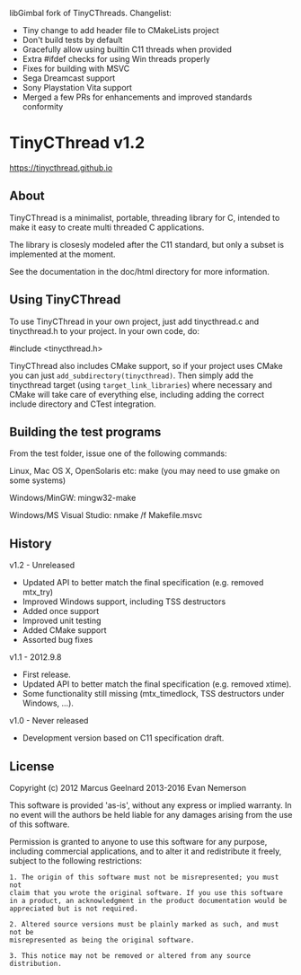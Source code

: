 libGimbal fork of TinyCThreads. Changelist:
- Tiny change to add header file to CMakeLists project
- Don't build tests by default
- Gracefully allow using builtin C11 threads when provided
- Extra #ifdef checks for using Win threads properly
- Fixes for building with MSVC
- Sega Dreamcast support
- Sony Playstation Vita support
- Merged a few PRs for enhancements and improved standards conformity

TinyCThread v1.2
================

https://tinycthread.github.io


About
-----

TinyCThread is a minimalist, portable, threading library for C, intended to
make it easy to create multi threaded C applications.

The library is closesly modeled after the C11 standard, but only a subset is
implemented at the moment.

See the documentation in the doc/html directory for more information.


Using TinyCThread
-----------------

To use TinyCThread in your own project, just add tinycthread.c and
tinycthread.h to your project. In your own code, do:

#include <tinycthread.h>

TinyCThread also includes CMake support, so if your project uses CMake
you can just `add_subdirectory(tinycthread)`. Then simply add the
tinycthread target (using `target_link_libraries`) where necessary and
CMake will take care of everything else, including adding the correct
include directory and CTest integration.


Building the test programs
--------------------------

From the test folder, issue one of the following commands:

Linux, Mac OS X, OpenSolaris etc:
  make   (you may need to use gmake on some systems)

Windows/MinGW:
  mingw32-make

Windows/MS Visual Studio:
  nmake /f Makefile.msvc


History
-------

v1.2 - Unreleased
  - Updated API to better match the final specification (e.g. removed mtx_try)
  - Improved Windows support, including TSS destructors
  - Added once support
  - Improved unit testing
  - Added CMake support
  - Assorted bug fixes

v1.1 - 2012.9.8
  - First release.
  - Updated API to better match the final specification (e.g. removed xtime).
  - Some functionality still missing (mtx_timedlock, TSS destructors under
    Windows, ...).

v1.0 - Never released
  - Development version based on C11 specification draft.



License
-------

Copyright (c) 2012 Marcus Geelnard
              2013-2016 Evan Nemerson

This software is provided 'as-is', without any express or implied
warranty. In no event will the authors be held liable for any damages
arising from the use of this software.

Permission is granted to anyone to use this software for any purpose,
including commercial applications, and to alter it and redistribute it
freely, subject to the following restrictions:

    1. The origin of this software must not be misrepresented; you must not
    claim that you wrote the original software. If you use this software
    in a product, an acknowledgment in the product documentation would be
    appreciated but is not required.

    2. Altered source versions must be plainly marked as such, and must not be
    misrepresented as being the original software.

    3. This notice may not be removed or altered from any source
    distribution.
